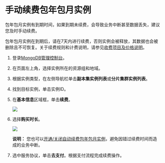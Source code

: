 # 手动续费包年包月实例

包年包月实例有到期时间，如果到期未续费，会导致业务中断甚至数据丢失，建议您及时手动续费。

包年包月实例在到期后，请在7天内进行续费，否则实例会被释放，其数据也会被删除且不可恢复。关于续费规则和计费说明，请参见[收费项目及价格说明](/cn.zh-CN/产品定价/收费项目及价格说明.md)。

1.  登录[MongoDB管理控制台](https://mongodb.console.aliyun.com/)。

2.  在页面左上角，选择实例所在的资源组和地域。

3.  根据实例类型，在左侧导航栏单击**副本集实例列表**或**分片集群实例列表**。

4.  找到目标实例，单击实例ID。

5.  在**基本信息**区域框，单击**续费**。

    ![](https://static-aliyun-doc.oss-accelerate.aliyuncs.com/assets/img/zh-CN/2836819951/p37258.png)

6.  选择**购买时长**。

    ![](https://static-aliyun-doc.oss-accelerate.aliyuncs.com/assets/img/zh-CN/2836819951/p6738.png)

    **说明：** 您也可以[开通/关闭自动续费包年包月实例](/cn.zh-CN/用户指南/计费管理/开通/关闭自动续费包年包月实例.md)，避免因错过续费时间而造成的业务中断。

7.  选中服务协议，单击**去支付**。根据支付流程完成续费操作。


